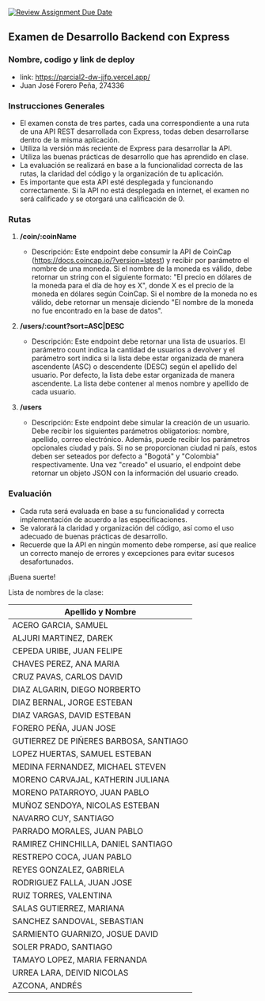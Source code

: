 [![Review Assignment Due Date](https://classroom.github.com/assets/deadline-readme-button-24ddc0f5d75046c5622901739e7c5dd533143b0c8e959d652212380cedb1ea36.svg)](https://classroom.github.com/a/KsHSEX27)

## Examen de Desarrollo Backend con Express

### Nombre, codigo y link de deploy

- link: https://parcial2-dw-jjfp.vercel.app/
- Juan José Forero Peña, 274336

### Instrucciones Generales

- El examen consta de tres partes, cada una correspondiente a una ruta de una API REST desarrollada con Express, todas deben desarrollarse dentro de la misma aplicación.
- Utiliza la versión más reciente de Express para desarrollar la API.
- Utiliza las buenas prácticas de desarrollo que has aprendido en clase.
- La evaluación se realizará en base a la funcionalidad correcta de las rutas, la claridad del código y la organización de tu aplicación.
- Es importante que esta API esté desplegada y funcionando correctamente. Si la API no está desplegada en internet, el examen no será calificado y se otorgará una calificación de 0.

### Rutas

1. **/coin/:coinName**

   - Descripción: Este endpoint debe consumir la API de CoinCap (https://docs.coincap.io/?version=latest) y recibir por parámetro el nombre de una moneda. Si el nombre de la moneda es válido, debe retornar un string con el siguiente formato: "El precio en dólares de la moneda para el día de hoy es X", donde X es el precio de la moneda en dólares según CoinCap. Si el nombre de la moneda no es válido, debe retornar un mensaje diciendo "El nombre de la moneda no fue encontrado en la base de datos".

2. **/users/:count?sort=ASC|DESC**

   - Descripción: Este endpoint debe retornar una lista de usuarios. El parámetro count indica la cantidad de usuarios a devolver y el parámetro sort indica si la lista debe estar organizada de manera ascendente (ASC) o descendente (DESC) según el apellido del usuario. Por defecto, la lista debe estar organizada de manera ascendente. La lista debe contener al menos nombre y apellido de cada usuario.

3. **/users**
   - Descripción: Este endpoint debe simular la creación de un usuario. Debe recibir los siguientes parámetros obligatorios: nombre, apellido, correo electrónico. Además, puede recibir los parámetros opcionales ciudad y país. Si no se proporcionan ciudad ni país, estos deben ser seteados por defecto a "Bogotá" y "Colombia" respectivamente. Una vez "creado" el usuario, el endpoint debe retornar un objeto JSON con la información del usuario creado.

### Evaluación

- Cada ruta será evaluada en base a su funcionalidad y correcta implementación de acuerdo a las especificaciones.
- Se valorará la claridad y organización del código, así como el uso adecuado de buenas prácticas de desarrollo.
- Recuerde que la API en ningún momento debe romperse, así que realice un correcto manejo de errores y excepciones para evitar sucesos desafortunados.

¡Buena suerte!

Lista de nombres de la clase:

| Apellido y Nombre                      |
| -------------------------------------- |
| ACERO GARCIA, SAMUEL                   |
| ALJURI MARTINEZ, DAREK                 |
| CEPEDA URIBE, JUAN FELIPE              |
| CHAVES PEREZ, ANA MARIA                |
| CRUZ PAVAS, CARLOS DAVID               |
| DIAZ ALGARIN, DIEGO NORBERTO           |
| DIAZ BERNAL, JORGE ESTEBAN             |
| DIAZ VARGAS, DAVID ESTEBAN             |
| FORERO PEÑA, JUAN JOSE                 |
| GUTIERREZ DE PIÑERES BARBOSA, SANTIAGO |
| LOPEZ HUERTAS, SAMUEL ESTEBAN          |
| MEDINA FERNANDEZ, MICHAEL STEVEN       |
| MORENO CARVAJAL, KATHERIN JULIANA      |
| MORENO PATARROYO, JUAN PABLO           |
| MUÑOZ SENDOYA, NICOLAS ESTEBAN         |
| NAVARRO CUY, SANTIAGO                  |
| PARRADO MORALES, JUAN PABLO            |
| RAMIREZ CHINCHILLA, DANIEL SANTIAGO    |
| RESTREPO COCA, JUAN PABLO              |
| REYES GONZALEZ, GABRIELA               |
| RODRIGUEZ FALLA, JUAN JOSE             |
| RUIZ TORRES, VALENTINA                 |
| SALAS GUTIERREZ, MARIANA               |
| SANCHEZ SANDOVAL, SEBASTIAN            |
| SARMIENTO GUARNIZO, JOSUE DAVID        |
| SOLER PRADO, SANTIAGO                  |
| TAMAYO LOPEZ, MARIA FERNANDA           |
| URREA LARA, DEIVID NICOLAS             |
| AZCONA, ANDRÉS                         |
